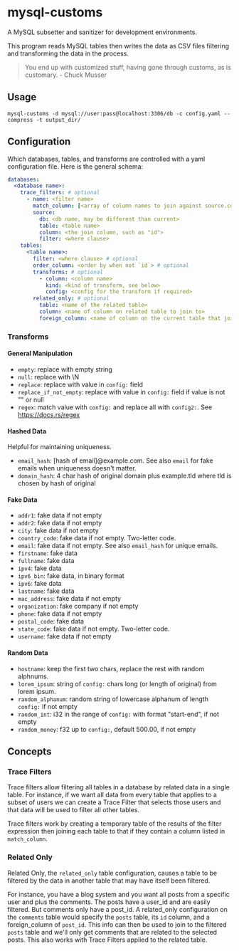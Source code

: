 mysql-customs
=============

A MySQL subsetter and sanitizer for development environments.

This program reads MySQL tables then writes the data as CSV files filtering and transforming the data in the process.

> You end up with customized stuff, having gone through customs, as is customary.
>      - Chuck Musser

Usage
-----

```
mysql-customs -d mysql://user:pass@localhost:3306/db -c config.yaml --compress -t output_dir/
```

Configuration
-------------

Which databases, tables, and transforms are controlled with a yaml configuration file. Here is the general schema:

```yaml
databases:
  <database name>:
    trace_filters: # optional
      - name: <filter name>
        match_column: [<array of column names to join against source.column, if the exist>]
        source:
          db: <db name, may be different than current>
          table: <table name>
          column: <the join column, such as "id">
          filter: <where clause>
    tables:
      <table name>:
        filter: <where clause> # optional
        order_column: <order by when not `id`> # optional
        transforms: # optional
          - column: <column name>
            kind: <kind of transform, see below>
            config: <config for the transform if required>
        related_only: # optional
          table: <name of the related table>
          column: <name of column on related table to join to>
          foreign_column: <name of column on the current table that joins to the related_only.column>
```


### Transforms

#### General Manipulation

- `empty`: replace with empty string
- `null`: replace with \N
- `replace`: replace with value in `config:` field
- `replace_if_not_empty`: replace with value in `config:` field if value is not "" or null
- `regex`: match value with `config:` and replace all with `config2:`. See https://docs.rs/regex

#### Hashed Data

Helpful for maintaining uniqueness.

- `email_hash`: [hash of email]@example.com. See also `email` for fake emails when uniqueness doesn't matter.
- `domain_hash`: 4 char hash of original domain plus example.tld where tld is chosen by hash of original

#### Fake Data

- `addr1`: fake data if not empty
- `addr2`: fake data if not empty
- `city`: fake data if not empty
- `country_code`: fake data if not empty. Two-letter code.
- `email`: fake data if not empty. See also `email_hash` for unique emails.
- `firstname`: fake data
- `fullname`: fake data
- `ipv4`: fake data
- `ipv6_bin`: fake data, in binary format
- `ipv6`: fake data
- `lastname`: fake data
- `mac_address`: fake data if not empty
- `organization`: fake company if not empty
- `phone`: fake data if not empty
- `postal_code`: fake data
- `state_code`: fake data if not empty. Two-letter code.
- `username`: fake data if not empty

#### Random Data

- `hostname`: keep the first two chars, replace the rest with random alphnums.
- `lorem_ipsum`: string of `config:` chars long (or length of original) from lorem ipsum.
- `random_alphanum`: random string of lowercase alphanum of length `config:` if not empty
- `random_int`: i32 in the range of `config:` with format "start-end", if not empty
- `random_money`: f32 up to `config:`, default 500.00, if not empty

Concepts
--------

### Trace Filters

Trace filters allow filtering all tables in a database by related data in a
single table. For instance, if we want all data from every table that applies
to a subset of users we can create a Trace Filter that selects those users and
that data will be used to filter all other tables.

Trace filters work by creating a temporary table of the results of the filter
expression then joining each table to that if they contain a column listed in
`match_column`.

### Related Only

Related Only, the `related_only` table configuration, causes a table to be
filtered by the data in another table that may have itself been filtered.

For instance, you have a blog system and you want all posts from a specific
user and plus the comments. The posts have a user_id and are easily filtered.
But comments only have a post_id. A related_only configuration on the
`comments` table would specify the `posts` table, its `id` column, and a
foreign_column of `post_id`. This info can then be used to join to the filtered
`posts` table and we'll only get comments that are related to the selected
posts. This also works with Trace Filters applied to the related table.
